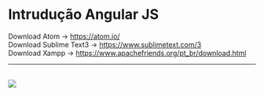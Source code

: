# Intrudução Angular JS

Download Atom -> https://atom.io/<br>
Download Sublime Text3 -> https://www.sublimetext.com/3<br>
Download Xampp -> https://www.apachefriends.org/pt_br/download.html

<hr> 

<br>
<img src = "https://cdn-images-1.medium.com/max/800/1*iOmwue1uxW2O6sbDUEItPw.jpeg">
